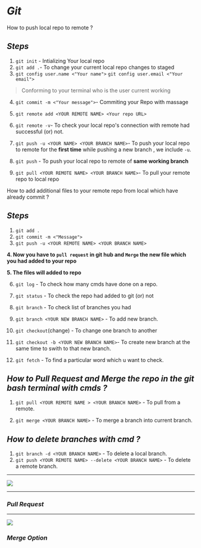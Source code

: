 # *Git*

How to push local repo to remote ?

## *Steps*

1. `git init` - Intializing Your local repo
2. `git add .`- To change your current local repo changes to staged
3. `git config user.name <"Your name">`
    `git config user.email <"Your email">`
> Conforming to your terminal who is the user current working 
4. `git commit -m <"Your message">`- Commiting your Repo with massage
5. `git remote add <YOUR REMOTE NAME> <Your repo URL>` 
6. `git remote -v`- To check your local repo's connection with remote had successful (or) not.
7. `git push -u <YOUR NAME> <YOUR BRANCH NAME>`- To push your local repo to remote for the **first time** while pushing a new branch , we include `-u`.

9. `git push` - To push your local repo to remote of **same working branch**

8. `git pull <YOUR REMOTE NAME> <YOUR BRANCH NAME>`- To pull your remote repo to local repo

How to add additional files to your remote repo from local which have already commit ?

## *Steps*

1. `git add .`
2. `git commit -m <"Message">`
3. `git push -u <YOUR REMOTE NAME> <YOUR BRANCH NAME>`

**4. Now you have to `pull request` in git hub and `Merge` the  new file which you had added to your repo**

**5. The files will added to repo**

6. `git log` - To check how many cmds have done on a repo.

7. `git status` - To check the repo had added to git (or) not

8. `git branch` - To check list of branches you had

9. `git branch <YOUR NEW BRANCH NAME>` - To add new branch. 

10. `git checkout`(change) - To change one branch to another

11. `git checkout -b <YOUR NEW BRANCH NAME>`- To create new branch at the same time to swith to that new branch.

12. `git fetch` - To find a particular word which u want to check.

## *How to Pull Request and Merge the repo in the git bash terminal with cmds ?*

1. `git pull <YOUR REMOTE NAME > <YOUR BRANCH NAME>` - To pull from a remote.

2. `git merge <YOUR BRANCH NAME>` - To merge a branch into current branch.

## *How to delete branches with cmd ?*

1. `git branch -d <YOUR BRANCH NAME>` - To  delete a local branch.
2. `git push <YOUR REMOTE NAME> --delete <YOUR BRANCH NAME>` - To delete a remote branch.

***
![](https://www.earthdatascience.org/images/earth-analytics/git-version-control/github-create-new-pull-request.png)
***
### *Pull Request*
***
![](https://embed-ssl.wistia.com/deliveries/02698a12184c77a2137fd9265001c2daa86d943f.jpg?image_crop_resized=640x360)

### *Merge Option*


  